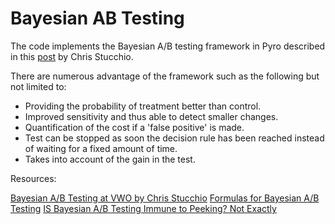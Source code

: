 # Bayesian AB Testing

The code implements the Bayesian A/B testing framework in Pyro described in this [post](https://www.chrisstucchio.com/blog/2014/bayesian_ab_decision_rule.html) by Chris Stucchio.

There are numerous advantage of the framework such as the following but not limited to:

* Providing the probability of treatment better than control.
* Improved sensitivity and thus able to detect smaller changes.
* Quantification of the cost if a 'false positive' is made.
* Test can be stopped as soon the decision rule has been reached instead of waiting for a fixed amount of time.
* Takes into account of the gain in the test.

Resources:

[Bayesian A/B Testing at VWO by Chris Stucchio](https://www.chrisstucchio.com/pubs/slides/gilt_bayesian_ab_2015/slides.html#1)
[Formulas for Bayesian A/B Testing](https://www.evanmiller.org/bayesian-ab-testing.html)
[IS Bayesian A/B Testing Immune to Peeking? Not Exactly](http://varianceexplained.org/r/bayesian-ab-testing/)